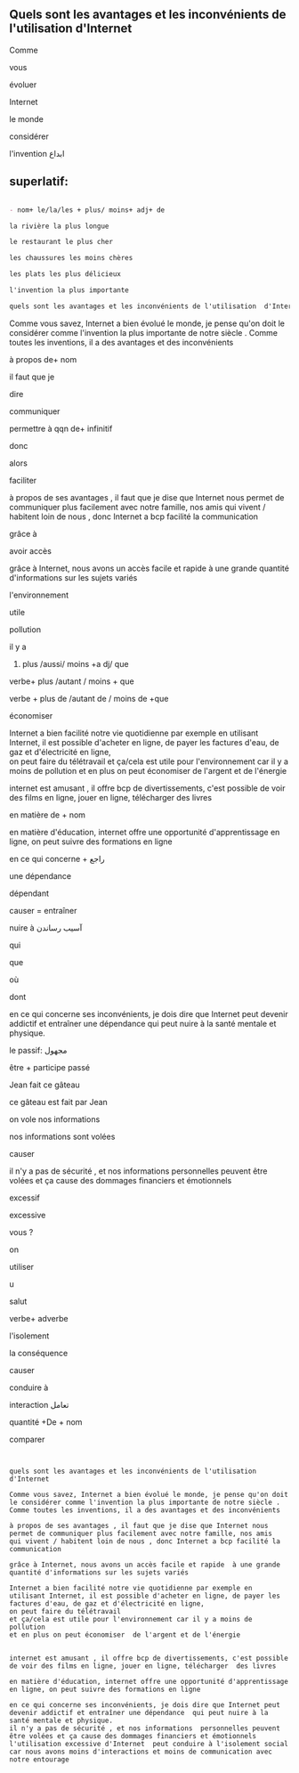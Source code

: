## Quels sont les avantages et les inconvénients de l'utilisation  d'Internet 

Comme 

vous

évoluer

Internet 

le monde 

considérer 

l'invention ابداع 



## superlatif:  
```markdown

- nom+ le/la/les + plus/ moins+ adj+ de 

la rivière la plus longue 

le restaurant le plus cher 

les chaussures les moins chères 

les plats les plus délicieux 

l'invention la plus importante 

quels sont les avantages et les inconvénients de l'utilisation  d'Internet
```

Comme vous savez, Internet a bien évolué le monde, je pense qu'on doit le considérer comme l'invention la plus importante de notre siècle .  Comme toutes les inventions, il a des avantages et des inconvénients 

à propos de+ nom 

il faut que je 

dire

communiquer 

permettre à qqn de+ infinitif 

donc

alors

faciliter

à propos de ses avantages , il faut que je dise que Internet nous permet de communiquer plus facilement avec notre famille, nos amis   qui vivent / habitent loin de nous , donc Internet a bcp facilité la communication 

grâce à 

avoir accès 

grâce à Internet, nous avons un accès facile et rapide  à une grande quantité d'informations sur les sujets variés 

l'environnement 

utile

pollution 

il y a

1. plus /aussi/ moins +a dj/ que 

verbe+  plus /autant / moins + que

verbe + plus de /autant de / moins de +que 

économiser 

Internet a bien facilité notre vie quotidienne par exemple en utilisant Internet, il est possible d'acheter en ligne, de payer les factures d'eau, de gaz et d'électricité en ligne,  
on peut faire du télétravail 
et ça/cela est utile pour l'environnement car il y a moins de pollution 
et en plus on peut économiser  de l'argent et de l'énergie 

internet est amusant , il offre bcp de divertissements, c'est possible de voir des films en ligne, jouer en ligne, télécharger  des livres 

en matière de + nom

en matière d'éducation, internet offre une opportunité d'apprentissage en ligne, on peut suivre des formations en ligne 

en ce qui concerne + راجع

une dépendance 

dépendant  

causer = entraîner 

nuire à آسیب رساندن

qui 

que 

où

dont 

en ce qui concerne ses inconvénients, je dois dire que Internet peut devenir addictif et entraîner une dépendance  qui peut nuire à la santé mentale et physique. 

le passif: مجهول

être + participe passé 

Jean fait ce gâteau 

ce gâteau est fait par Jean 

on vole nos informations 

nos informations sont volées 

causer 

il n'y a pas de sécurité , et nos informations  personnelles peuvent être volées et ça cause des dommages financiers et émotionnels

excessif 

excessive

vous ?

on 

utiliser 

u

salut

verbe+ adverbe 

l'isolement 

la conséquence 

causer 

conduire à 

interaction تعامل 

quantité +De + nom 

comparer 



```


quels sont les avantages et les inconvénients de l'utilisation  d'Internet 

Comme vous savez, Internet a bien évolué le monde, je pense qu'on doit le considérer comme l'invention la plus importante de notre siècle .  Comme toutes les inventions, il a des avantages et des inconvénients 

à propos de ses avantages , il faut que je dise que Internet nous permet de communiquer plus facilement avec notre famille, nos amis   qui vivent / habitent loin de nous , donc Internet a bcp facilité la communication 

grâce à Internet, nous avons un accès facile et rapide  à une grande quantité d'informations sur les sujets variés 

Internet a bien facilité notre vie quotidienne par exemple en utilisant Internet, il est possible d'acheter en ligne, de payer les factures d'eau, de gaz et d'électricité en ligne,  
on peut faire du télétravail 
et ça/cela est utile pour l'environnement car il y a moins de pollution 
et en plus on peut économiser  de l'argent et de l'énergie 


internet est amusant , il offre bcp de divertissements, c'est possible de voir des films en ligne, jouer en ligne, télécharger  des livres 

en matière d'éducation, internet offre une opportunité d'apprentissage en ligne, on peut suivre des formations en ligne

en ce qui concerne ses inconvénients, je dois dire que Internet peut devenir addictif et entraîner une dépendance  qui peut nuire à la santé mentale et physique. 
il n'y a pas de sécurité , et nos informations  personnelles peuvent être volées et ça cause des dommages financiers et émotionnels
l'utilisation excessive d'Internet  peut conduire à l'isolement social car nous avons moins d'interactions et moins de communication avec notre entourage 


```
